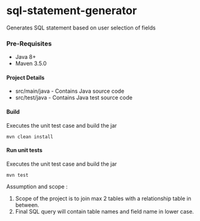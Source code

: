 # sql-statement-generator
Generates SQL statement based on user selection of fields

### Pre-Requisites
* Java 8+
* Maven 3.5.0

#### Project Details
* src/main/java - Contains Java source code
* src/test/java - Contains Java test source code  

#### Build
Executes the unit test case and build the jar 
```shell script
mvn clean install
```

#### Run unit tests
Executes the unit test case and build the jar 
```shell script
mvn test
```
    
    
Assumption and scope :
1. Scope of the project is to join max 2 tables with a relationship table in between.
2. Final SQL query will contain table names and field name in lower case.